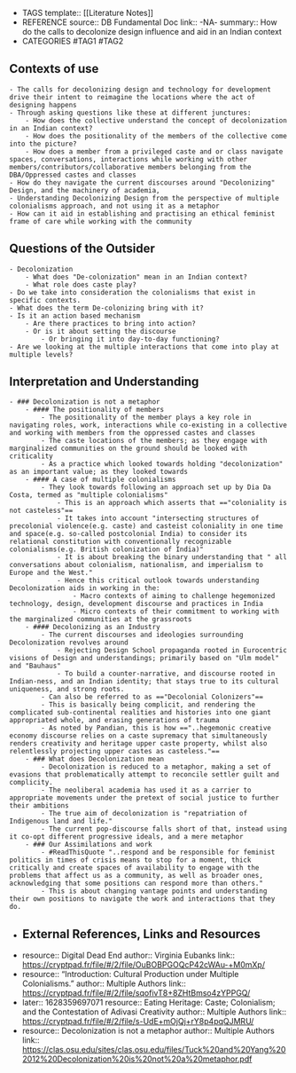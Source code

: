 - TAGS
  template:: [[Literature Notes]]
- REFERENCE
  source:: DB Fundamental Doc
  link:: -NA-
  summary:: How do the calls to decolonize design influence and aid in an Indian context
- CATEGORIES
  #TAG1 #TAG2
## Contexts of use
	- The calls for decolonizing design and technology for development drive their intent to reimagine the locations where the act of designing happens
	- Through asking questions like these at different junctures:
		- How does the collective understand the concept of decolonization in an Indian context?
		- How does the positionality of the members of the collective come into the picture?
		- How does a member from a privileged caste and or class navigate spaces, conversations, interactions while working with other members/contributors/collaborative members belonging from the DBA/Oppressed castes and classes
	- How do they navigate the current discourses around "Decolonizing" Design, and the machinery of academia,
	- Understanding Decolonizing Design from the perspective of multiple colonialisms approach, and not using it as a metaphor
	- How can it aid in establishing and practising an ethical feminist frame of care while working with the community
## Questions of the Outsider
	- Decolonization
		- What does "De-colonization" mean in an Indian context?
		- What role does caste play?
	- Do we take into consideration the colonialisms that exist in specific contexts.
	- What does the term De-colonizing bring with it?
	- Is it an action based mechanism
		- Are there practices to bring into action?
		- Or is it about setting the discourse
			- Or bringing it into day-to-day functioning?
	- Are we looking at the multiple interactions that come into play at multiple levels?
## Interpretation and Understanding
	- ### Decolonization is not a metaphor
		- #### The positionality of members
			- The positionality of the member plays a key role in navigating roles, work, interactions while co-existing in a collective and working with members from the oppressed castes and classes
			- The caste locations of the members; as they engage with marginalized communities on the ground should be looked with criticality
			- As a practice which looked towards holding "decolonization" as an important value; as they looked towards
		- #### A case of multiple colonialisms
			- They look towards following an approach set up by Dia Da Costa, termed as "multiple colonialisms"
				- This is an approach which asserts that =="coloniality is not casteless"==
				- It takes into account "intersecting structures of precolonial violence(e.g. caste) and casteist coloniality in one time and space(e.g. so-called postcolonial India) to consider its relational constitution with conventionally recognizable colonialisms(e.g. British colonization of India)"
				- It is about breaking the binary understanding that " all conversations about colonialism, nationalism, and imperialism to Europe and the West."
				- Hence this critical outlook towards understanding Decolonization aids in working in the:
					- Macro contexts of aiming to challenge hegemonized technology, design, development discourse and practices in India
					- Micro contexts of their commitment to working with the marginalized communities at the grassroots
		- #### Decolonizing as an Industry
			- The current discourses and ideologies surrounding Decolonization revolves around
				- Rejecting Design School propaganda rooted in Eurocentric visions of Design and understandings; primarily based on "Ulm model" and "Bauhaus"
				- To build a counter-narrative, and discourse rooted in Indian-ness, and an Indian identity; that stays true to its cultural uniqueness, and strong roots.
			- Can also be referred to as =="Decolonial Colonizers"==
			- This is basically being complicit, and rendering the complicated sub-continental realities and histories into one giant appropriated whole, and erasing generations of trauma
			- As noted by Pandian, this is how =="..hegemonic creative economy discourse relies on a caste supremacy that simultaneously renders creativity and heritage upper caste property, whilst also relentlessly projecting upper castes as casteless."==
		- ### What does Decolonization mean
			- Decolonization is reduced to a metaphor, making a set of evasions that problematically attempt to reconcile settler guilt and complicity.
			- The neoliberal academia has used it as a carrier to appropriate movements under the pretext of social justice to further their ambitions
			- The true aim of decolonization is "repatriation of Indigenous land and life."
			- The current pop-discourse falls short of that, instead using it co-opt different progressive ideals, and a mere metaphor
		- ### Our Assimilations and work
			- #ReadThisQuote "..respond and be responsible for feminist politics in times of crisis means to stop for a moment, thick critically and create spaces of availability to engage with the problems that affect us as a community, as well as broader ones, acknowledging that some positions can respond more than others."
			- This is about changing vantage points and understanding their own positions to navigate the work and interactions that they do.
- ## External References, Links and Resources
-
  resource:: Digital Dead End
  author:: Virginia Eubanks
  link:: https://cryptpad.fr/file/#/2/file/OuBOBPGOQcP42cWAu-+M0mXp/
-
  resource:: “Introduction: Cultural Production under Multiple Colonialisms.”
  author:: Multiple Authors
  link:: https://cryptpad.fr/file/#/2/file/sqofivT8+8ZHtBmso4zYPPGQ/
-
  later:: 1628359697071
  resource:: Eating Heritage: Caste; Colonialism; and the Contestation of Adivasi Creativity
  author:: Multiple Authors
  link:: https://cryptpad.fr/file/#/2/file/s-UdE+mOjQj+rY8p4pqQJMRU/
-
  resource:: Decolonization is not a metaphor
  author:: Multiple Authors
  link:: https://clas.osu.edu/sites/clas.osu.edu/files/Tuck%20and%20Yang%202012%20Decolonization%20is%20not%20a%20metaphor.pdf